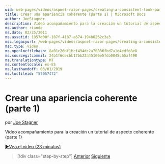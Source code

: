 ```yaml
---
uid: web-pages/videos/aspnet-razor-pages/creating-a-consistent-look-part-1
title: Crear una apariencia coherente (parte 1) | Microsoft Docs
author: JoeStagner
description: Vídeo acompañamiento para la creación un tutorial de aspecto coherente (parte 1)
ms.author: riande
ms.date: 02/25/2011
ms.assetid: 1057d00f-187f-4187-a674-194b6262c3a3
msc.legacyurl: /web-pages/videos/aspnet-razor-pages/creating-a-consistent-look-part-1
msc.type: video
ms.openlocfilehash: 8a01c26df1bcf494dc2a70836fbd7a1e4edfd8e8
ms.sourcegitcommit: 24b1f6decbb17bb22a45166e5fdb0845c65af498
ms.translationtype: MT
ms.contentlocale: es-ES
ms.lasthandoff: 03/01/2019
ms.locfileid: "57057472"
---
```

<a name="creating-a-consistent-look-part-1"></a>Crear una apariencia coherente (parte 1)
====================
por [Joe Stagner](https://github.com/JoeStagner)

Vídeo acompañamiento para la creación un tutorial de aspecto coherente (parte 1)

[&#9654;Vea el vídeo (23 minutos)](https://channel9.msdn.com/Blogs/ASP-NET-Site-Videos/creating-a-consistent-look-part-1)

> [!div class="step-by-step"]
> [Anterior](introduction-to-aspnet-web-programming-using-the-razor-syntax.md)
> [Siguiente](creating-a-consistent-look-part-2.md)
